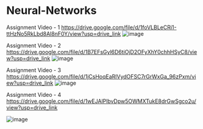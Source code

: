 # Neural-Networks
Assignment Video - 1
https://drive.google.com/file/d/1foVLBLeCRi1-ttHzNo5RkLbd8Al8nF0Y/view?usp=drive_link ![image](https://github.com/raval9/Neural-Networks/assets/123529887/efb1fac2-9153-49a5-aeac-00bb64b64cfc)

Assignment Video - 2
https://drive.google.com/file/d/1B7EFsGyl6D6tiOjD2OFyXhY0chhHSyC8/view?usp=drive_link ![image](https://github.com/raval9/Neural-Networks/assets/123529887/4cc4c98f-106e-4c32-a008-5fea0fe8ef6a)

Assignment Video - 3
https://drive.google.com/file/d/1jCsHoqEaRlVydOFSC7rGrWxGa_96zPxm/view?usp=drive_link ![image](https://github.com/raval9/Neural-Networks/assets/123529887/26c0e995-7a8d-46ba-8c5b-d2dacf4ea963)

Assignment Video - 4
https://drive.google.com/file/d/1wEJAlPlbvDpw5OWMXTukE8drGwSgco2u/view?usp=drive_link 

![image](https://github.com/raval9/Neural-Networks/assets/123529887/64b17d7c-af21-46f3-9979-5652c4ba2c5d)

